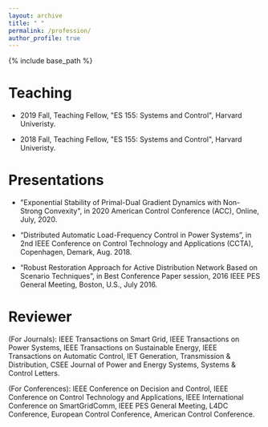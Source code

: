 ```yaml
---
layout: archive
title: " "
permalink: /profession/
author_profile: true
---
```


{% include base_path %}

Teaching
====== 

-  2019 Fall, Teaching Fellow, "ES 155: Systems and Control", Harvard Univeristy.

-  2018 Fall, Teaching Fellow, "ES 155: Systems and Control", Harvard Univeristy.

Presentations
====== 
+ "Exponential Stability of Primal-Dual Gradient Dynamics with Non-Strong Convexity", in 2020 American Control Conference (ACC), Online, July, 2020.

+ “Distributed Automatic Load-Frequency Control in Power Systems”, in 2nd IEEE Conference on Control
Technology and Applications (CCTA), Copenhagen, Demark, Aug. 2018.

+ “Robust Restoration Approach for Active Distribution Network Based on Scenario Techniques”, in Best
Conference Paper session, 2016 IEEE PES General Meeting, Boston, U.S., July 2016.

Reviewer
=======
(For Journals): IEEE Transactions on Smart Grid, IEEE Transactions on Power Systems, IEEE Transactions on Sustainable Energy, IEEE
Transactions on Automatic Control, IET Generation, Transmission & Distribution, CSEE Journal of Power
and Energy Systems, Systems & Control Letters.

(For Conferences): IEEE Conference on Decision and Control, IEEE Conference on Control Technology and Applications, IEEE International Conference on SmartGridComm, IEEE PES General Meeting, L4DC Conference, European Control Conference, American Control Conference.

